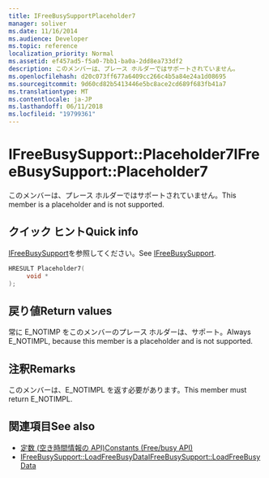 ```yaml
---
title: IFreeBusySupportPlaceholder7
manager: soliver
ms.date: 11/16/2014
ms.audience: Developer
ms.topic: reference
localization_priority: Normal
ms.assetid: ef457ad5-f5a0-7bb1-ba0a-2dd8ea733df2
description: このメンバーは、プレース ホルダーではサポートされていません。
ms.openlocfilehash: d20c073ff677a6409cc266c4b5a84e24a1d08695
ms.sourcegitcommit: 9d60cd82b5413446e5bc8ace2cd689f683fb41a7
ms.translationtype: MT
ms.contentlocale: ja-JP
ms.lasthandoff: 06/11/2018
ms.locfileid: "19799361"
---
```

# <a name="ifreebusysupportplaceholder7"></a><span data-ttu-id="d28b3-103">IFreeBusySupport::Placeholder7</span><span class="sxs-lookup"><span data-stu-id="d28b3-103">IFreeBusySupport::Placeholder7</span></span>

<span data-ttu-id="d28b3-104">このメンバーは、プレース ホルダーではサポートされていません。</span><span class="sxs-lookup"><span data-stu-id="d28b3-104">This member is a placeholder and is not supported.</span></span>
  
## <a name="quick-info"></a><span data-ttu-id="d28b3-105">クイック ヒント</span><span class="sxs-lookup"><span data-stu-id="d28b3-105">Quick info</span></span>

<span data-ttu-id="d28b3-106">[IFreeBusySupport](ifreebusysupport.md)を参照してください。</span><span class="sxs-lookup"><span data-stu-id="d28b3-106">See [IFreeBusySupport](ifreebusysupport.md).</span></span>
  
```cpp
HRESULT Placeholder7( 
     void *  
);
```

## <a name="return-values"></a><span data-ttu-id="d28b3-107">戻り値</span><span class="sxs-lookup"><span data-stu-id="d28b3-107">Return values</span></span>

<span data-ttu-id="d28b3-108">常に E_NOTIMP をこのメンバーのプレース ホルダーは、サポート。</span><span class="sxs-lookup"><span data-stu-id="d28b3-108">Always E_NOTIMPL, because this member is a placeholder and is not supported.</span></span>
  
## <a name="remarks"></a><span data-ttu-id="d28b3-109">注釈</span><span class="sxs-lookup"><span data-stu-id="d28b3-109">Remarks</span></span>

<span data-ttu-id="d28b3-110">このメンバーは、E_NOTIMPL を返す必要があります。</span><span class="sxs-lookup"><span data-stu-id="d28b3-110">This member must return E_NOTIMPL.</span></span>
  
## <a name="see-also"></a><span data-ttu-id="d28b3-111">関連項目</span><span class="sxs-lookup"><span data-stu-id="d28b3-111">See also</span></span>

- [<span data-ttu-id="d28b3-112">定数 (空き時間情報の API)</span><span class="sxs-lookup"><span data-stu-id="d28b3-112">Constants (Free/busy API)</span></span>](constants-free-busy-api.md) 
- [<span data-ttu-id="d28b3-113">IFreeBusySupport::LoadFreeBusyData</span><span class="sxs-lookup"><span data-stu-id="d28b3-113">IFreeBusySupport::LoadFreeBusyData</span></span>](ifreebusysupport-loadfreebusydata.md)

